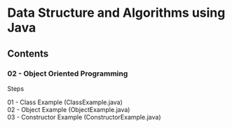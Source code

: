 # Data Structure and Algorithms using Java

## Contents

### 02 - Object Oriented Programming

Steps

01 - Class Example (ClassExample.java)  
02 - Object Example (ObjectExample.java)  
03 - Constructor Example (ConstructorExample.java)
